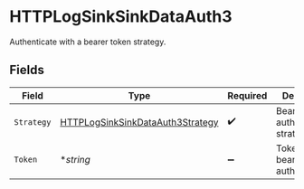# HTTPLogSinkSinkDataAuth3

Authenticate with a bearer token strategy.


## Fields

| Field                                                                                       | Type                                                                                        | Required                                                                                    | Description                                                                                 | Example                                                                                     |
| ------------------------------------------------------------------------------------------- | ------------------------------------------------------------------------------------------- | ------------------------------------------------------------------------------------------- | ------------------------------------------------------------------------------------------- | ------------------------------------------------------------------------------------------- |
| `Strategy`                                                                                  | [HTTPLogSinkSinkDataAuth3Strategy](../../models/shared/httplogsinksinkdataauth3strategy.md) | :heavy_check_mark:                                                                          | Bearer token authentication strategy.                                                       | bearer                                                                                      |
| `Token`                                                                                     | **string*                                                                                   | :heavy_minus_sign:                                                                          | Token for bearer token authentication.                                                      | my-token                                                                                    |